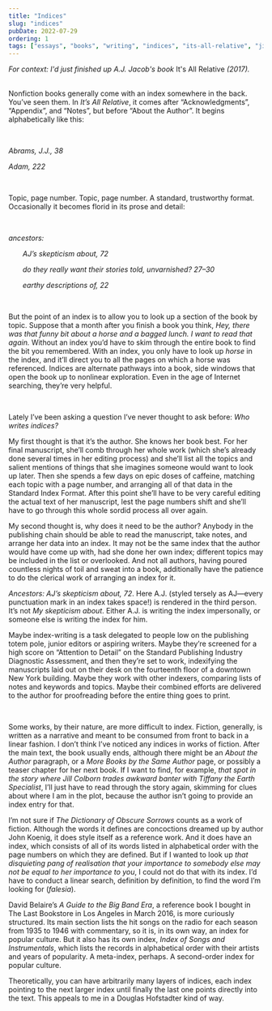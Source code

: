 ```yaml
---
title: "Indices"
slug: "indices"
pubDate: 2022-07-29
ordering: 1
tags: ["essays", "books", "writing", "indices", "its-all-relative", "jill", "tiffany", "hofstadter"]
---
```


<div class="commentary">
<i>
For context: I'd just finished up A.J. Jacob's book </i>It's All Relative<i> (2017).
</i>
</div>

<br />

<span class="small-caps"></span>

Nonfiction books generally come with an index somewhere in the back. You’ve seen them. In _It’s All Relative_, it comes after “Acknowledgments”, “Appendix”, and “Notes”, but before “About the Author”. It begins alphabetically like this:

<br />

<i>

Abrams, J.J., 38

Adam, 222

</i>

<br />

Topic, page number. Topic, page number. A standard, trustworthy format. Occasionally it becomes florid in its prose and detail:

<br />

<i>

ancestors:

&emsp;&emsp;AJ’s skepticism about, 72

&emsp;&emsp;do they really want their stories told, unvarnished? 27–30

&emsp;&emsp;earthy descriptions of, 22

</i>

<br />

But the point of an index is to allow you to look up a section of the book by topic. Suppose that a month after you finish a book you think, _Hey, there was that funny bit about a horse and a bagged lunch. I want to read that again._ Without an index you’d have to skim through the entire book to find the bit you remembered. With an index, you only have to look up _horse_ in the index, and it’ll direct you to all the pages on which a horse was referenced. Indices are alternate pathways into a book, side windows that open the book up to nonlinear exploration. Even in the age of Internet searching, they’re very helpful.

<br />

Lately I’ve been asking a question I’ve never thought to ask before: _Who writes indices?_

My first thought is that it’s the author. She knows her book best. For her final manuscript, she’ll comb through her whole work (which she’s already done several times in her editing process) and she’ll list all the topics and salient mentions of things that she imagines someone would want to look up later. Then she spends a few days on epic doses of caffeine, matching each topic with a page number, and arranging all of that data in the Standard Index Format. After this point she’ll have to be very careful editing the actual text of her manuscript, lest the page numbers shift and she’ll have to go through this whole sordid process all over again.

My second thought is, why does it need to be the author? Anybody in the publishing chain should be able to read the manuscript, take notes, and arrange her data into an index. It may not be the same index that the author would have come up with, had she done her own index; different topics may be included in the list or overlooked. And not all authors, having poured countless nights of toil and sweat into a book, additionally have the patience to do the clerical work of arranging an index for it.

_Ancestors: AJ’s skepticism about, 72_. Here A.J. (styled tersely as AJ—every punctuation mark in an index takes space!) is rendered in the third person. It’s not _My skepticism about_. Either A.J. is writing the index impersonally, or someone else is writing the index for him.

Maybe index-writing is a task delegated to people low on the publishing totem pole, junior editors or aspiring writers. Maybe they’re screened for a high score on “Attention to Detail” on the Standard Publishing Industry Diagnostic Assessment, and then they’re set to work, indexifying the manuscripts laid out on their desk on the fourteenth floor of a downtown New York building. Maybe they work with other indexers, comparing lists of notes and keywords and topics. Maybe their combined efforts are delivered to the author for proofreading before the entire thing goes to print.

<br />

Some works, by their nature, are more difficult to index. Fiction, generally, is written as a narrative and meant to be consumed from front to back in a linear fashion. I don’t think I’ve noticed any indices in works of fiction. After the main text, the book usually ends, although there might be an _About the Author_ paragraph, or a _More Books by the Same Author_ page, or possibly a teaser chapter for her next book. If I want to find, for example, _that spot in the story where Jill Colborn trades awkward banter with Tiffany the Earth Specialist_, I’ll just have to read through the story again, skimming for clues about where I am in the plot, because the author isn’t going to provide an index entry for that.

I’m not sure if _The Dictionary of Obscure Sorrows_ counts as a work of fiction. Although the words it defines are concoctions dreamed up by author John Koenig, it does style itself as a reference work. And it does have an index, which consists of all of its words listed in alphabetical order with the page numbers on which they are defined. But if I wanted to look up _that disquieting pang of realisation that your importance to somebody else may not be equal to her importance to you_, I could not do that with its index. I’d have to conduct a linear search, definition by definition, to find the word I’m looking for (_falesia_).

David Belaire’s _A Guide to the Big Band Era_, a reference book I bought in The Last Bookstore in Los Angeles in March 2016, is more curiously structured. Its main section lists the hit songs on the radio for each season from 1935 to 1946 with commentary, so it is, in its own way, an index for popular culture. But it also has its own index, _Index of Songs and Instrumentals_, which lists the records in alphabetical order with their artists and years of popularity. A meta-index, perhaps. A second-order index for popular culture.

Theoretically, you can have arbitrarily many layers of indices, each index pointing to the next larger index until finally the last one points directly into the text. This appeals to me in a Douglas Hofstadter kind of way.